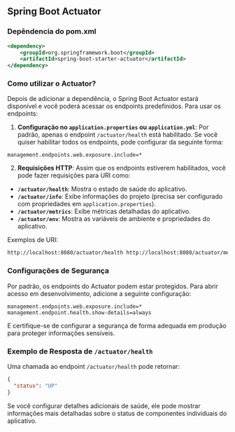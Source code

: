 ## Spring Boot Actuator
### Depêndencia do pom.xml
```xml
<dependency>  
    <groupId>org.springframework.boot</groupId>  
    <artifactId>spring-boot-starter-actuator</artifactId>  
</dependency>
```
### Como utilizar o Actuator?

Depois de adicionar a dependência, o Spring Boot Actuator estará disponível e você poderá acessar os endpoints predefinidos. Para usar os endpoints:

1. **Configuração no `application.properties` ou `application.yml`**: Por padrão, apenas o endpoint `/actuator/health` está habilitado. Se você quiser habilitar todos os endpoints, pode configurar da seguinte forma:
```properties
management.endpoints.web.exposure.include=*
```
2. **Requisições HTTP**: Assim que os endpoints estiverem habilitados, você pode fazer requisições para URI como:

- **`/actuator/health`**: Mostra o estado de saúde do aplicativo.
- **`/actuator/info`**: Exibe informações do projeto (precisa ser configurado com propriedades em `application.properties`).
- **`/actuator/metrics`**: Exibe métricas detalhadas do aplicativo.
- **`/actuator/env`**: Mostra as variáveis de ambiente e propriedades do aplicativo.

Exemplos de URI:
  ```bash
http://localhost:8080/actuator/health http://localhost:8080/actuator/metrics
```
### Configurações de Segurança

Por padrão, os endpoints do Actuator podem estar protegidos. Para abrir acesso em desenvolvimento, adicione a seguinte configuração:
```properties
management.endpoints.web.exposure.include=*
management.endpoint.health.show-details=always
```
E certifique-se de configurar a segurança de forma adequada em produção para proteger informações sensíveis.

### Exemplo de Resposta de `/actuator/health`

Uma chamada ao endpoint `/actuator/health` pode retornar:
```json
{
  "status": "UP"
}
```
Se você configurar detalhes adicionais de saúde, ele pode mostrar informações mais detalhadas sobre o status de componentes individuais do aplicativo.

